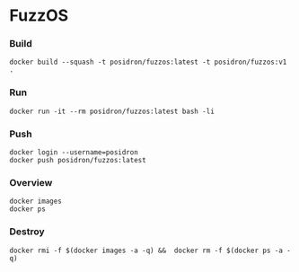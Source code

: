 # FuzzOS

### Build
```
docker build --squash -t posidron/fuzzos:latest -t posidron/fuzzos:v1 .
```

### Run
```
docker run -it --rm posidron/fuzzos:latest bash -li
```

### Push
```
docker login --username=posidron
docker push posidron/fuzzos:latest
```

### Overview
```
docker images
docker ps
```

### Destroy
```
docker rmi -f $(docker images -a -q) &&  docker rm -f $(docker ps -a -q)
```
